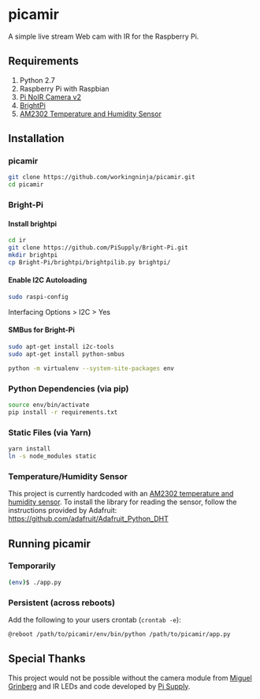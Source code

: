 # picamir

A simple live stream Web cam with IR for the Raspberry Pi.

## Requirements

1. Python 2.7
2. Raspberry Pi with Raspbian
3. [Pi NoIR Camera v2](https://www.raspberrypi.org/products/pi-noir-camera-v2/)
4. [BrightPi](https://uk.pi-supply.com/products/bright-pi-bright-white-ir-camera-light-raspberry-pi)
5. [AM2302 Temperature and Humidity Sensor](https://www.adafruit.com/product/393)

## Installation

### picamir

```bash
git clone https://github.com/workingninja/picamir.git
cd picamir
```

### Bright-Pi

#### Install brightpi

```bash
cd ir
git clone https://github.com/PiSupply/Bright-Pi.git
mkdir brightpi
cp Bright-Pi/brightpi/brightpilib.py brightpi/
```

#### Enable I2C Autoloading

```bash
sudo raspi-config
```

Interfacing Options > I2C > Yes

#### SMBus for Bright-Pi

```bash
sudo apt-get install i2c-tools
sudo apt-get install python-smbus
```

```bash
python -m virtualenv --system-site-packages env
```

### Python Dependencies (via pip)

```bash
source env/bin/activate
pip install -r requirements.txt
```

### Static Files (via Yarn)

```bash
yarn install
ln -s node_modules static
```

### Temperature/Humidity Sensor

This project is currently hardcoded with an [AM2302 temperature and humidity sensor](https://www.adafruit.com/product/393). To install the library for reading the sensor, follow the instructions provided by Adafruit: https://github.com/adafruit/Adafruit_Python_DHT

## Running picamir

### Temporarily

```bash
(env)$ ./app.py
```

### Persistent (across reboots)

Add the following to your users crontab (`crontab -e`):

```bash
@reboot /path/to/picamir/env/bin/python /path/to/picamir/app.py
```

## Special Thanks

This project would not be possible without the camera module from [Miguel Grinberg](https://github.com/miguelgrinberg/flask-video-streaming) and IR LEDs and code developed by [Pi Supply](https://uk.pi-supply.com/products/bright-pi-bright-white-ir-camera-light-raspberry-pi).

